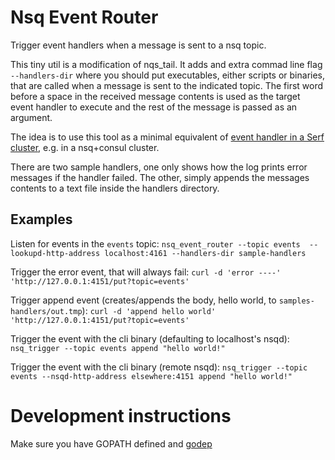 Nsq Event Router
=====

Trigger event handlers when a message is sent to a nsq topic.

This tiny util is a modification of nqs_tail. It adds and extra commad line flag `--handlers-dir` where you should put executables, either scripts or binaries, that are called when a message is sent to the indicated topic. The first word before a space in the received message contents is used as the target event handler to execute and the rest of the message is passed as an argument. 

The idea is to use this tool as a minimal equivalent of [event handler in a Serf cluster](http://www.serfdom.io/docs/recipes/event-handler-router.html), e.g. in a nsq+consul cluster.

There are two sample handlers, one only shows how the log prints error messages if the handler failed. The other, simply appends the messages contents to a text file inside the handlers directory.

## Examples


Listen for events in the `events` topic:
`nsq_event_router --topic events  --lookupd-http-address localhost:4161 --handlers-dir sample-handlers`

Trigger the error event, that will always fail:
`curl -d 'error ----' 'http://127.0.0.1:4151/put?topic=events'`

Trigger append event (creates/appends the body, hello world, to `samples-handlers/out.tmp`):
`curl -d 'append hello world' 'http://127.0.0.1:4151/put?topic=events'`

Trigger the event with the cli binary (defaulting to localhost's nsqd):
`nsq_trigger --topic events append "hello world!"`

Trigger the event with the cli binary (remote nsqd):
`nsq_trigger --topic events --nsqd-http-address elsewhere:4151 append "hello world!"`

Development instructions
====

Make sure you have GOPATH defined and [godep](https://github.com/tools/godep)

